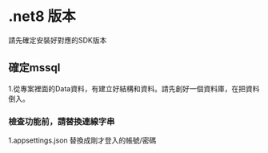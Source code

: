 # .net8 版本
請先確定安裝好對應的SDK版本

## 確定mssql 
1.從專案裡面的Data資料，有建立好結構和資料。請先創好一個資料庫，在把資料倒入。

### 檢查功能前，請替換連線字串
1.appsettings.json 替換成剛才登入的帳號/密碼
